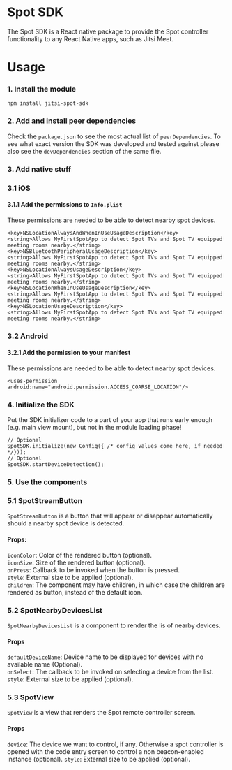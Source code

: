# Spot SDK

The Spot SDK is a React native package to provide the Spot controller functionality to any React Native apps, such as Jitsi Meet.

# Usage

### 1. Install the module

```
npm install jitsi-spot-sdk
```

### 2. Add and install peer dependencies

Check the `package.json` to see the most actual list of `peerDependencies`. To see what exact version the SDK was developed and tested against please also see the `devDependencies` section of the same file.

### 3. Add native stuff

### 3.1 iOS

#### 3.1.1 Add the permissions to `Info.plist`
These permissions are needed to be able to detect nearby spot devices.
```
<key>NSLocationAlwaysAndWhenInUseUsageDescription</key>
<string>Allows MyFirstSpotApp to detect Spot TVs and Spot TV equipped meeting rooms nearby.</string>
<key>NSBluetoothPeripheralUsageDescription</key>
<string>Allows MyFirstSpotApp to detect Spot TVs and Spot TV equipped meeting rooms nearby.</string>
<key>NSLocationAlwaysUsageDescription</key>
<string>Allows MyFirstSpotApp to detect Spot TVs and Spot TV equipped meeting rooms nearby.</string>
<key>NSLocationWhenInUseUsageDescription</key>
<string>Allows MyFirstSpotApp to detect Spot TVs and Spot TV equipped meeting rooms nearby.</string>
<key>NSLocationUsageDescription</key>
<string>Allows MyFirstSpotApp to detect Spot TVs and Spot TV equipped meeting rooms nearby.</string>
```

### 3.2 Android

#### 3.2.1 Add the permission to your manifest
These permissions are needed to be able to detect nearby spot devices.

```
<uses-permission  android:name="android.permission.ACCESS_COARSE_LOCATION"/>
```

### 4. Initialize the SDK

Put the SDK initializer code to a part of your app that runs early enough (e.g. main view mount), but not in the module loading phase!

```
// Optional
SpotSDK.initialize(new Config({ /* config values come here, if needed */}));
// Optional
SpotSDK.startDeviceDetection();
```

### 5. Use the components

### 5.1 SpotStreamButton
`SpotStreamButton` is a button that will appear or disappear automatically should a nearby spot device is detected.

#### Props:

`iconColor`: Color of the rendered button (optional).  
`iconSize`: Size of the rendered button (optional).  
`onPress`: Callback to be invoked when the button is pressed.  
`style`: External size to be applied (optional).  
`children`: The component may have children, in which case the children are rendered as button, instead of the default icon.

### 5.2 SpotNearbyDevicesList
`SpotNearbyDevicesList` is a component to render the lis of nearby devices.

#### Props

`defaultDeviceName`: Device name to be displayed for devices with no available name (Optional).  
`onSelect`: The callback to be invoked on selecting a device from the list.  
`style`: External size to be applied (optional).

### 5.3 SpotView
`SpotView` is a view that renders the Spot remote controller screen.

#### Props

`device`: The device we want to control, if any. Otherwise a spot controller is opened with the code entry screen to control a non beacon-enabled instance (optional). 
`style`: External size to be applied (optional).
